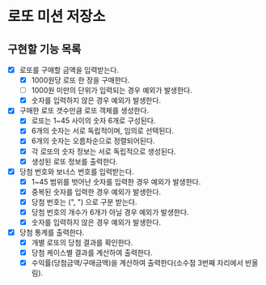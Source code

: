 # 로또 미션 저장소

## 구현할 기능 목록

- [x] 로또를 구매할 금액을 입력받는다.
    - [x] 1000원당 로또 한 장을 구매한다.
    - [ ] 1000원 미만의 단위가 입력되는 경우 예외가 발생한다.
    - [x] 숫자를 입력하지 않은 경우 예외가 발생한다.

- [x] 구매한 로또 갯수만큼 로또 객체를 생성한다.
    - [x] 로또는 1~45 사이의 숫자 6개로 구성된다.
    - [x] 6개의 숫자는 서로 독립적이며, 임의로 선택된다.
    - [x] 6개의 숫자는 오름차순으로 정렬되어된다.
    - [x] 각 로또의 숫자 정보는 서로 독립적으로 생성된다.
    - [x] 생성된 로또 정보를 출력한다.
    
- [x] 당첨 번호와 보너스 번호를 입력받는다.
    - [x] 1~45 범위를 벗어난 숫자를 입력한 경우 예외가 발생한다.
    - [x] 중복된 숫자를 입력한 경우 예외가 발생한다.
    - [x] 당첨 번호는 (", ") 으로 구분 받는다.
    - [x] 당첨 번호의 개수가 6개가 아닐 경우 예외가 발생한다.
    - [x] 숫자를 입력하지 않은 경우 예외가 발생한다.

- [x] 당첨 통계를 출력한다.
  - [x] 개별 로또의 당첨 결과를 확인한다.
  - [x] 당첨 케이스별 결과를 계산하여 출력한다.
  - [x] 수익률(당첨금액/구매금액)을 계산하여 출력한다(소수점 3번째 자리에서 반올림).
